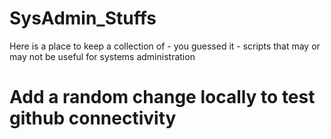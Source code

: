 # SysAdmin_Stuffs

Here is a place to keep a collection of - you guessed it - scripts that may or may not be useful for systems administration

# Add a random change locally to test github connectivity

